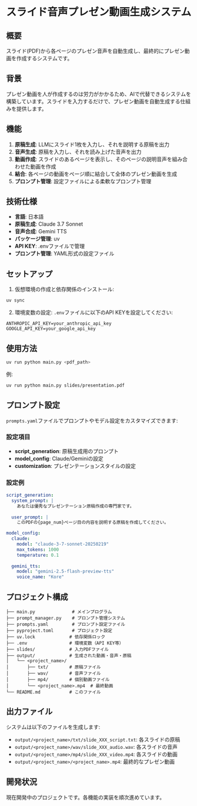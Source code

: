 # スライド音声プレゼン動画生成システム

## 概要
スライド(PDF)から各ページのプレゼン音声を自動生成し、最終的にプレゼン動画を作成するシステムです。

## 背景
プレゼン動画を人が作成するのは労力がかかるため、AIで代替できるシステムを構築しています。スライドを入力するだけで、プレゼン動画を自動生成する仕組みを提供します。

## 機能
1. **原稿生成**: LLMにスライド1枚を入力し、それを説明する原稿を出力
2. **音声生成**: 原稿を入力し、それを読み上げた音声を出力
3. **動画作成**: スライドのあるページを表示し、そのページの説明音声を組み合わせた動画を作成
4. **結合**: 各ページの動画をページ順に結合して全体のプレゼン動画を生成
5. **プロンプト管理**: 設定ファイルによる柔軟なプロンプト管理

## 技術仕様
- **言語**: 日本語
- **原稿生成**: Claude 3.7 Sonnet
- **音声合成**: Gemini TTS
- **パッケージ管理**: uv
- **API KEY**: .envファイルで管理
- **プロンプト管理**: YAML形式の設定ファイル

## セットアップ
1. 仮想環境の作成と依存関係のインストール:
```bash
uv sync
```

2. 環境変数の設定:
`.env`ファイルに以下のAPI KEYを設定してください:
```
ANTHROPIC_API_KEY=your_anthropic_api_key
GOOGLE_API_KEY=your_google_api_key
```

## 使用方法
```bash
uv run python main.py <pdf_path>
```

例:
```bash
uv run python main.py slides/presentation.pdf
```

## プロンプト設定
`prompts.yaml`ファイルでプロンプトやモデル設定をカスタマイズできます:

### 設定項目
- **script_generation**: 原稿生成用のプロンプト
- **model_config**: Claude/Geminiの設定
- **customization**: プレゼンテーションスタイルの設定

### 設定例
```yaml
script_generation:
  system_prompt: |
    あなたは優秀なプレゼンテーション原稿作成の専門家です。
  
  user_prompt: |
    このPDFの{page_num}ページ目の内容を説明する原稿を作成してください。

model_config:
  claude:
    model: "claude-3-7-sonnet-20250219"
    max_tokens: 1000
    temperature: 0.1
  
  gemini_tts:
    model: "gemini-2.5-flash-preview-tts"
    voice_name: "Kore"
```

## プロジェクト構成
```
├── main.py              # メインプログラム
├── prompt_manager.py    # プロンプト管理システム
├── prompts.yaml         # プロンプト設定ファイル
├── pyproject.toml       # プロジェクト設定
├── uv.lock             # 依存関係ロック
├── .env                # 環境変数（API KEY等）
├── slides/             # 入力PDFファイル
├── output/             # 生成された動画・音声・原稿
│   └── <project_name>/
│       ├── txt/        # 原稿ファイル
│       ├── wav/        # 音声ファイル
│       ├── mp4/        # 個別動画ファイル
│       └── <project_name>.mp4  # 最終動画
└── README.md           # このファイル
```

## 出力ファイル
システムは以下のファイルを生成します:
- `output/<project_name>/txt/slide_XXX_script.txt`: 各スライドの原稿
- `output/<project_name>/wav/slide_XXX_audio.wav`: 各スライドの音声
- `output/<project_name>/mp4/slide_XXX_video.mp4`: 各スライドの動画
- `output/<project_name>/<project_name>.mp4`: 最終的なプレゼン動画

## 開発状況
現在開発中のプロジェクトです。各機能の実装を順次進めています。